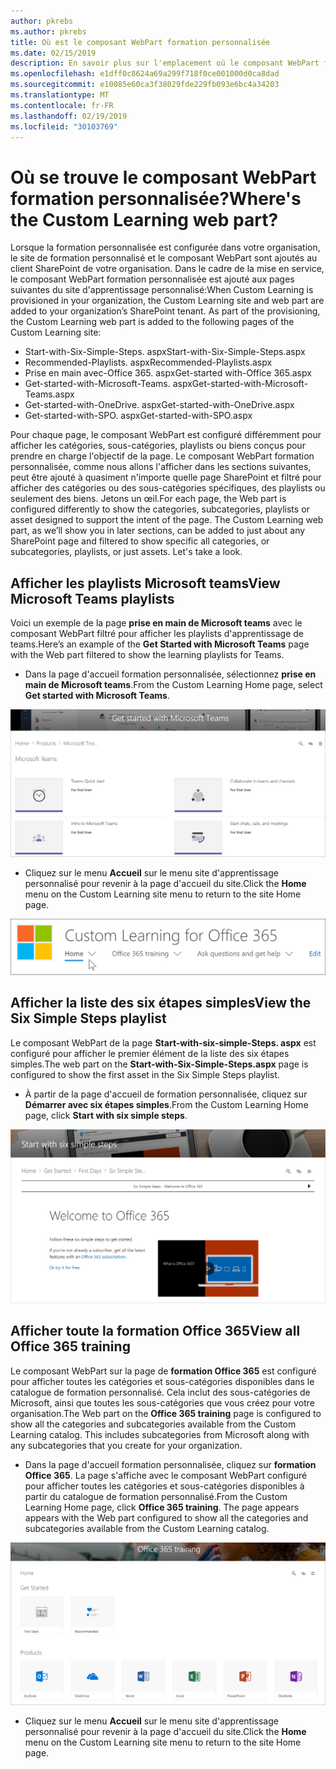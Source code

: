 ```yaml
---
author: pkrebs
ms.author: pkrebs
title: Où est le composant WebPart formation personnalisée
ms.date: 02/15/2019
description: En savoir plus sur l'emplacement où le composant WebPart formation personnalisée s'affiche dans le site d'apprentissage personnalisé
ms.openlocfilehash: e1dff0c8624a69a299f718f0ce001000d0ca8dad
ms.sourcegitcommit: e10085e60ca3f38029fde229fb093e6bc4a34203
ms.translationtype: MT
ms.contentlocale: fr-FR
ms.lasthandoff: 02/19/2019
ms.locfileid: "30103769"
---
```

# <a name="wheres-the-custom-learning-web-part"></a><span data-ttu-id="cea0f-103">Où se trouve le composant WebPart formation personnalisée?</span><span class="sxs-lookup"><span data-stu-id="cea0f-103">Where's the Custom Learning web part?</span></span>

<span data-ttu-id="cea0f-p101">Lorsque la formation personnalisée est configurée dans votre organisation, le site de formation personnalisé et le composant WebPart sont ajoutés au client SharePoint de votre organisation. Dans le cadre de la mise en service, le composant WebPart formation personnalisée est ajouté aux pages suivantes du site d'apprentissage personnalisé:</span><span class="sxs-lookup"><span data-stu-id="cea0f-p101">When Custom Learning is provisioned in your organization, the Custom Learning site and web part are added to your organization’s SharePoint tenant. As part of the provisioning, the Custom Learning web part is added to the following pages of the Custom Learning site:</span></span>

- <span data-ttu-id="cea0f-106">Start-with-Six-Simple-Steps. aspx</span><span class="sxs-lookup"><span data-stu-id="cea0f-106">Start-with-Six-Simple-Steps.aspx</span></span> 
- <span data-ttu-id="cea0f-107">Recommended-Playlists. aspx</span><span class="sxs-lookup"><span data-stu-id="cea0f-107">Recommended-Playlists.aspx</span></span>
- <span data-ttu-id="cea0f-108">Prise en main avec-Office 365. aspx</span><span class="sxs-lookup"><span data-stu-id="cea0f-108">Get-started with-Office 365.aspx</span></span>
- <span data-ttu-id="cea0f-109">Get-started-with-Microsoft-Teams. aspx</span><span class="sxs-lookup"><span data-stu-id="cea0f-109">Get-started-with-Microsoft-Teams.aspx</span></span>
- <span data-ttu-id="cea0f-110">Get-started-with-OneDrive. aspx</span><span class="sxs-lookup"><span data-stu-id="cea0f-110">Get-started-with-OneDrive.aspx</span></span>
- <span data-ttu-id="cea0f-111">Get-started-with-SPO. aspx</span><span class="sxs-lookup"><span data-stu-id="cea0f-111">Get-started-with-SPO.aspx</span></span>

<span data-ttu-id="cea0f-p102">Pour chaque page, le composant WebPart est configuré différemment pour afficher les catégories, sous-catégories, playlists ou biens conçus pour prendre en charge l'objectif de la page. Le composant WebPart formation personnalisée, comme nous allons l'afficher dans les sections suivantes, peut être ajouté à quasiment n'importe quelle page SharePoint et filtré pour afficher des catégories ou des sous-catégories spécifiques, des playlists ou seulement des biens. Jetons un œil.</span><span class="sxs-lookup"><span data-stu-id="cea0f-p102">For each page, the Web part is configured differently to show the categories, subcategories, playlists or asset designed to support the intent of the page. The Custom Learning web part, as we’ll show you in later sections, can be added to just about any SharePoint page and filtered to show specific all categories, or subcategories, playlists, or just assets. Let's take a look.</span></span> 

## <a name="view-microsoft-teams-playlists"></a><span data-ttu-id="cea0f-115">Afficher les playlists Microsoft teams</span><span class="sxs-lookup"><span data-stu-id="cea0f-115">View Microsoft Teams playlists</span></span>

<span data-ttu-id="cea0f-116">Voici un exemple de la page **prise en main de Microsoft teams** avec le composant WebPart filtré pour afficher les playlists d'apprentissage de teams.</span><span class="sxs-lookup"><span data-stu-id="cea0f-116">Here’s an example of the **Get Started with Microsoft Teams** page with the Web part filtered to show the learning playlists for Teams.</span></span> 

- <span data-ttu-id="cea0f-117">Dans la page d'accueil formation personnalisée, sélectionnez **prise en main de Microsoft teams**.</span><span class="sxs-lookup"><span data-stu-id="cea0f-117">From the Custom Learning Home page, select **Get started with Microsoft Teams**.</span></span>

![CG-whereiswp-Teams. png](media/cg-whereiswp-teams.png)

- <span data-ttu-id="cea0f-119">Cliquez sur le menu **Accueil** sur le menu site d'apprentissage personnalisé pour revenir à la page d'accueil du site.</span><span class="sxs-lookup"><span data-stu-id="cea0f-119">Click the **Home** menu on the Custom Learning site menu to return to the site Home page.</span></span>

![CG-homebtnmenu. png](media/cg-homebtnmenu.png)

## <a name="view-the-six-simple-steps-playlist"></a><span data-ttu-id="cea0f-121">Afficher la liste des six étapes simples</span><span class="sxs-lookup"><span data-stu-id="cea0f-121">View the Six Simple Steps playlist</span></span>

<span data-ttu-id="cea0f-122">Le composant WebPart de la page **Start-with-six-simple-Steps. aspx** est configuré pour afficher le premier élément de la liste des six étapes simples.</span><span class="sxs-lookup"><span data-stu-id="cea0f-122">The web part on the **Start-with-Six-Simple-Steps.aspx** page is configured to show the first asset in the Six Simple Steps playlist.</span></span> 

- <span data-ttu-id="cea0f-123">À partir de la page d'accueil de formation personnalisée, cliquez sur **Démarrer avec six étapes simples**.</span><span class="sxs-lookup"><span data-stu-id="cea0f-123">From the Custom Learning Home page,  click **Start with six simple steps**.</span></span> 

![CG-whereiswp-six. png](media/cg-whereiswp-six.png)

## <a name="view-all-office-365-training"></a><span data-ttu-id="cea0f-125">Afficher toute la formation Office 365</span><span class="sxs-lookup"><span data-stu-id="cea0f-125">View all Office 365 training</span></span>

<span data-ttu-id="cea0f-p103">Le composant WebPart sur la page de **formation Office 365** est configuré pour afficher toutes les catégories et sous-catégories disponibles dans le catalogue de formation personnalisé. Cela inclut des sous-catégories de Microsoft, ainsi que toutes les sous-catégories que vous créez pour votre organisation.</span><span class="sxs-lookup"><span data-stu-id="cea0f-p103">The Web part on the **Office 365 training** page is configured to show all the categories and subcategories available from the Custom Learning catalog. This includes subcategories from Microsoft along with any subcategories that you create for your organization.</span></span>

- <span data-ttu-id="cea0f-p104">Dans la page d'accueil formation personnalisée, cliquez sur **formation Office 365**. La page s'affiche avec le composant WebPart configuré pour afficher toutes les catégories et sous-catégories disponibles à partir du catalogue de formation personnalisé.</span><span class="sxs-lookup"><span data-stu-id="cea0f-p104">From the Custom Learning Home page, click **Office 365 training**. The page appears appears with the Web part configured to show all the categories and subcategories available from the Custom Learning catalog.</span></span>

![CG-whereiswp-o365. png](media/cg-whereiswp-o365.png)

- <span data-ttu-id="cea0f-131">Cliquez sur le menu **Accueil** sur le menu site d'apprentissage personnalisé pour revenir à la page d'accueil du site.</span><span class="sxs-lookup"><span data-stu-id="cea0f-131">Click the **Home** menu on the Custom Learning site menu to return to the site Home page.</span></span>

